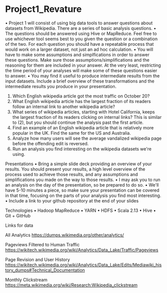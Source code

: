 # Project1_Revature


•	Project 1 will consist of using big data tools to answer questions about datasets from Wikipedia. There are a series of basic analysis questions.
•	The questions should be answered using Hive or MapReduce. Feel free to use whichever tool seems best to you given the question or a combination of the two. For each question you should have a repeatable process that would work on a larger dataset, not just an ad hoc calculation.
•	You will have to make some assumptions and simplfications in order to answer these questions. Make sure those assumptions/simplifications and the reasoning for them are included in your answer. At the very least, restricting the time period of your analyses will make some of these questions easier to answer.
•	You may find it useful to produce intermediate results from the input datasets. Include a brief overview of these transformations and the intermediate results you produce in your presentation.

1.	Which English wikipedia article got the most traffic on October 20?
2.	What English wikipedia article has the largest fraction of its readers follow an internal link to another wikipedia article?
3.	What series of wikipedia articles, starting with Hotel California, keeps the largest fraction of its readers clicking on internal links? This is similar to (2), but you should continue the analysis past the first article.
4.	Find an example of an English wikipedia article that is relatively more popular in the UK. Find the same for the US and Australia.
5.	Analyze how many users will see the average vandalized wikipedia page before the offending edit is reversed.
6.	Run an analysis you find interesting on the wikipedia datasets we're using.

Presentations
•	Bring a simple slide deck providing an overview of your results. You should present your results, a high level overview of the process used to achieve those results, and  any assumptions and simplifications you made on the way to those results.
•	I may ask you to run an analysis on the day of the presentation, so be prepared to do so.
•	We'll have 5-10 minutes a piece, so make sure your presentation can be covered in that time, focusing on the parts of your analysis you find most interesting.
•	Include a link to your github repository at the end of your slides

Technologies
•	Hadoop MapReduce
•	YARN
•	HDFS
•	Scala 2.13
•	Hive
•	Git + GitHub

Links for data

All Analytics
https://dumps.wikimedia.org/other/analytics/

Pageviews Filtered to Human Traffic
https://wikitech.wikimedia.org/wiki/Analytics/Data_Lake/Traffic/Pageviews

Page Revision and User History
https://wikitech.wikimedia.org/wiki/Analytics/Data_Lake/Edits/Mediawiki_history_dumps#Technical_Documentation

Monthly Clickstream
https://meta.wikimedia.org/wiki/Research:Wikipedia_clickstream



